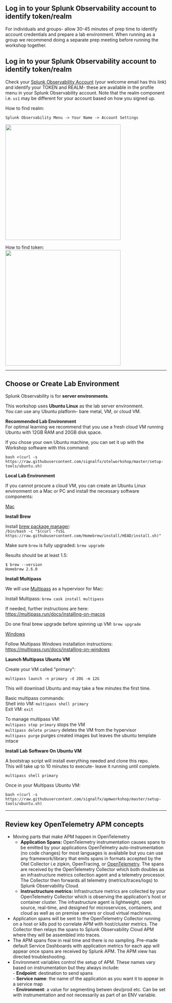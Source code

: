 ## Log in to your Splunk Observability account to identify token/realm  

For individuals and groups- allow 30-45 minutes of prep time to identify account credentials and prepare a lab environment. When running as a group we recommend doing a separate prep meeting before running the workshop together.

## Log in to your Splunk Observability account to identify token/realm  

Check your [Splunk Observability Account](https://app.us1.signalfx.com/o11y/#/home) (your welcome email has this link) and identify your TOKEN and REALM- these are available in the profile menu in your Splunk Observability account. Note that the realm component i.e. `us1` may be different for your account based on how you signed up.

How to find realm:

`Splunk Observability Menu -> Your Name -> Account Settings`    

<img src="../../assets/01-realm.png" width="360" />  

How to find token:  
<img src="../../assets/02-token.png" width="360" />  

---

## Choose or Create Lab Environment  

Splunk Observability is for **server environments**.    

This workshop uses **Ubuntu Linux** as the lab server environment.    
You can use any Ubuntu platform- bare metal, VM, or cloud VM.

**Recommended Lab Environment**  
For optimal learning we recommend that you use a fresh cloud VM running Ubuntu with 12GB RAM and 20GB disk space.  

If you chose your own Ubuntu machine, you can set it up with the Workshop software with this command: 

`bash <(curl -s https://raw.githubusercontent.com/signalfx/otelworkshop/master/setup-tools/ubuntu.sh)`

**Local Lab Environment**  

If you cannot procure a cloud VM, you can create an Ubuntu Linux environment on a Mac or PC and install the necessary software components:

<ins>Mac</ins>

**Install Brew**  

Install [brew package manager](https://brew.sh):  
`/bin/bash -c "$(curl -fsSL https://raw.githubusercontent.com/Homebrew/install/HEAD/install.sh)"` 

Make sure `brew` is fully upgraded: `brew upgrade`

Results should be at least 1.5:
```
$ brew --version
Homebrew 2.6.0
```

**Install Multipass**

We will use [Multipass](https://multipass.run) as a hypervisor for Mac: 

Install Multipass: `brew cask install multipass`

If needed, further instructions are here: https://multipass.run/docs/installing-on-macos

Do one final brew upgrade before spinning up VM: `brew upgrade`

<ins>Windows</ins>  

Follow Multipass Windows installation instructions: https://multipass.run/docs/installing-on-windows

**Launch Multipass Ubuntu VM**

Create your VM called "primary":  
```
multipass launch -n primary -d 20G -m 12G
```

This will download Ubuntu and may take a few minutes the first time.

Basic multipass commands:  
Shell into VM: `multipass shell primary`  
Exit VM: `exit`

To manage multipass VM:  
`multipass stop primary` stops the VM  
`multipass delete primary` deletes the VM from the hypervisor  
`multipass purge` purges created images but leaves the ubuntu template intace  

**Install Lab Software On Ubuntu VM**

A bootstrap script will install everything needed and clone this repo.  
This will take up to 10 minutes to execute- leave it running until complete.  

```
multipass shell primary
```

Once in your Multipass Ubuntu VM:

```
bash <(curl -s https://raw.githubusercontent.com/signalfx/apmworkshop/master/setup-tools/ubuntu.sh)
```

---

## Review key OpenTelemetry APM concepts
-  Moving parts that make APM happen in OpenTelemetry
      - **Application Spans:** OpenTelemetry instrumentation causes spans to be emitted by your applications OpenTelmetry auto-instrumentation (no code changes) for most languages is availabile but you can use any framework/library that emits spans in formats accepted by the Otel Collector i.e zipkin, OpenTracing, or [OpenTelemetry](https://opentelemtry.io). The spans are received by the OpenTelemetry Collector which both doubles as an infrastructure metrics collection agent and a telemetry processor. The Collector then forwards all telemetry (metrics/traces/logs) to Splunk Observability Cloud.  
      - **Instructructure metrics:** Infrastructure metrics are collected by your OpenTelemetry Collector which is observing the application's host or container cluster. The infrastructure agent is lightweight, open source, real-time, and designed for microservices, containers, and cloud as well as on premise servers or cloud virtual machines.
- Application spans will be sent to the OpenTelemetry Collector running on a host or k8s pod to correlate APM with host/cluster metrics. The Collector then relays the spans to Splunk Observability Cloud APM where they will be assembled into traces.  
- The APM spans flow in real time and there is no sampling. Pre-made default Service Dashboards with application metrics for each app will appear once spans are received by Splunk APM. The APM view has directed troubleshooting.  
- Environment variables control the setup of APM. These names vary based on instrumentation but they always include:  
      - **Endpoint**: destination to send spans  
      - **Service name**: the name of the application as you want it to appear in a service map  
      - **Environment**: a value for segmenting betwen dev/prod etc. Can be set with instrumentation and not necessarily as part of an ENV variable.
